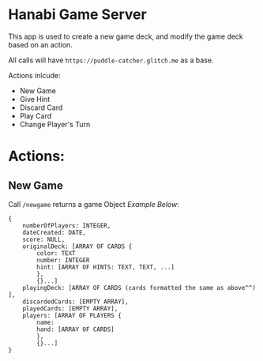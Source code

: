 # Hanabi Game Server
This app is used to create a new game deck, and modify the game deck based on an action. 

All calls will have `https://puddle-catcher.glitch.me` as a base.

Actions inlcude: 
- New Game
- Give Hint
- Discard Card
- Play Card
- Change Player's Turn

# Actions:

## New Game

Call `/newgame` returns a game Object *Example Below*:

```
{
	numberOfPlayers: INTEGER,
	dateCreated: DATE,
	score: NULL, 
	originalDeck: [ARRAY OF CARDS {
		color: TEXT
		number: INTEGER
		hint: [ARRAY OF HINTS: TEXT, TEXT, ...]
		},
		{}...]
	playingDeck: [ARRAY OF CARDS (cards formatted the same as above^^) ],
	discardedCards: [EMPTY ARRAY],
	playedCards: [EMPTY ARRAY],
	players: [ARRAY OF PLAYERS {
		name:
		hand: [ARRAY OF CARDS]
		},
		{}...]
}
```


